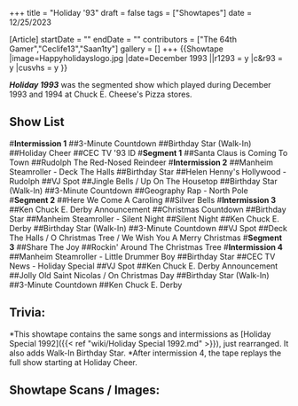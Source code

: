 +++
title = "Holiday '93"
draft = false
tags = ["Showtapes"]
date = 12/25/2023

[Article]
startDate = ""
endDate = ""
contributors = ["The 64th Gamer","Ceclife13","Saan1ty"]
gallery = []
+++
{{Showtape
|image=Happyholidayslogo.jpg
|date=December 1993
||r1293 = y
|c&r93 = y
|cusvhs = y
}}

<b><i>Holiday 1993</b></i> was the segmented show which played during December 1993 and 1994 at Chuck E. Cheese's Pizza stores.

<h2>Show List </h2>
#<b>Intermission 1</b>
##3-Minute Countdown
##Birthday Star (Walk-In)
##Holiday Cheer
##CEC TV '93 ID
#<b>Segment 1</b>
##Santa Claus is Coming To Town
##Rudolph The Red-Nosed Reindeer
#<b>Intermission 2</b>
##Manheim Steamroller - Deck The Halls
##Birthday Star
##Helen Henny's Hollywood - Rudolph
##VJ Spot
##Jingle Bells / Up On The Housetop
##Birthday Star (Walk-In)
##3-Minute Countdown
##Geography Rap - North Pole
#<b>Segment 2</b>
##Here We Come A Caroling
##Silver Bells
#<b>Intermission 3</b>
##Ken Chuck E. Derby Announcement
##Christmas Countdown
##Birthday Star
##Manheim Steamroller - Silent Night
##Silent Night
##Ken Chuck E. Derby
##Birthday Star (Walk-In)
##3-Minute Countdown
##VJ Spot
##Deck The Halls / O Christmas Tree / We Wish You A Merry Christmas
#<b>Segment 3</b>
##Share The Joy
##Rockin' Around The Christmas Tree
#<b>Intermission 4</b>
##Manheim Steamroller - Little Drummer Boy
##Birthday Star
##CEC TV News - Holiday Special
##VJ Spot
##Ken Chuck E. Derby Announcement
##Jolly Old Saint Nicolas / On Christmas Day
##Birthday Star (Walk-In)
##3-Minute Countdown
##Ken Chuck E. Derby

<h2>Trivia:</h2>
*This showtape contains the same songs and intermissions as [Holiday Special 1992]({{< ref "wiki/Holiday Special 1992.md" >}}), just rearranged. It also adds Walk-In Birthday Star.
*After intermission 4, the tape replays the full show starting at Holiday Cheer. 

<h2>Showtape Scans / Images:</h2>
